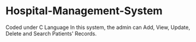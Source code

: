 # Hospital-Management-System
Coded under C Language
In this system, the admin can Add, View, Update, Delete and Search Patients' Records.
